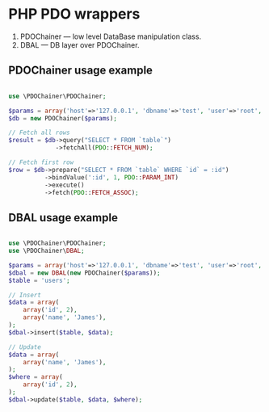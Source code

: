 PHP PDO wrappers
===========================================

1. PDOChainer — low level DataBase manipulation class.
2. DBAL — DB layer over PDOChainer. 

PDOChainer usage example
--------

```php

use \PDOChainer\PDOChainer;

$params = array('host'=>'127.0.0.1', 'dbname'=>'test', 'user'=>'root', 'pass'=>'');
$db = new PDOChainer($params);

// Fetch all rows
$result = $db->query("SELECT * FROM `table`")
             ->fetchAll(PDO::FETCH_NUM);

// Fetch first row
$row = $db->prepare("SELECT * FROM `table` WHERE `id` = :id")
          ->bindValue(':id', 1, PDO::PARAM_INT)
          ->execute()
          ->fetch(PDO::FETCH_ASSOC);

```

DBAL usage example
--------

```php

use \PDOChainer\PDOChainer;
use \PDOChainer\DBAL;

$params = array('host'=>'127.0.0.1', 'dbname'=>'test', 'user'=>'root', 'pass'=>'');
$dbal = new DBAL(new PDOChainer($params));
$table = 'users';

// Insert
$data = array(
    array('id', 2),
    array('name', 'James'),
);
$dbal->insert($table, $data);

// Update
$data = array(
    array('name', 'James'),
);
$where = array(
    array('id', 2),
);
$dbal->update($table, $data, $where);

```
